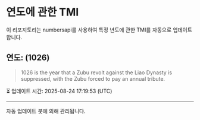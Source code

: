 
# 연도에 관한 TMI

이 리포지토리는 numbersapi를 사용하여 특정 년도에 관한 TMI를 자동으로 업데이트합니다.

## 연도: (1026)
> 1026 is the year that a Zubu revolt against the Liao Dynasty is suppressed, with the Zubu forced to pay an annual tribute.

⏳ 업데이트 시간: 2025-08-24 17:19:53 (UTC)

---
자동 업데이트 봇에 의해 관리됩니다.
